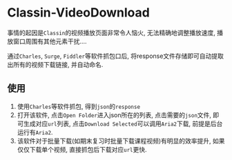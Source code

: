 Classin-VideoDownload
==========

事情的起因是`Classin`的视频播放页面非常令人恼火, 无法精确地调整播放速度, 播放窗口周围有其他元素干扰....

通过`Charles`, `Surge`, `Fiddler`等软件抓包口后, 将response文件存储即可自动提取出所有的视频下载链接, 并自动命名.

使用
---------
1. 使用`Charles`等软件抓包, 得到`json`的`response`
2. 打开该软件, 点击`Open Folder`进入json所在的列表, 点击需要的`json`文件, 即可生成对应`url`列表, 点击`Download Selected`可以调用`Aria2`下载, 前提是后台运行有`Aria2`.
3. 该软件对于批量下载(如期末复习时批量下载课程视频)有明显的效率提升, 如果仅仅下载单个视频, 直接抓包后下载对应`url`更快.